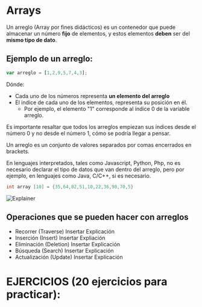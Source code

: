 # Arrays 

Un arreglo (Array por fines didácticos) es un contenedor que puede almacenar un número **fijo** de elementos, y estos elementos
**deben** ser del **mismo tipo de dato**.

## Ejemplo de un arreglo:

```javascript
var arreglo = [1,2,9,5,7,4,3];
```

Dónde:
* Cada uno de los números representa **un elemento del arreglo**
* El índice de cada uno de los elementos, representa su posición en él.
  * Por ejemplo, el elemento "1" corresponde al índice 0 de la variable arreglo.

Es importante resaltar que todos los arreglos empiezan sus índices desde el número 0 y no desde el número 1, cómo se podría llegar a pensar.

Un arreglo es un conjunto de valores separados por comas encerrados en brackets.

En lenguajes interpretados, tales como Javascript, Python, Php, no es necesario declarar el tipo de datos que van dentro del arreglo, pero por ejemplo, en lenguajes como Java, C/C++, si es necesario.

```c
int array [10] = {35,64,82,51,10,22,36,98,70,5}
```
![Explainer](https://www.tutorialspoint.com/data_structures_algorithms/images/array_representation.jpg)

## Operaciones que se pueden hacer con arreglos
* Recorrer (Traverse)
    Insertar Explicación
* Inserción (Insert)
    Insertar Expliación
* Eliminación (Deletion)
    Insertar Explicación
* Búsqueda (Search)
    Insertar Explicación
* Actualización (Update)
    Insertar Explicación


# EJERCICIOS (20 ejercicios para practicar):



